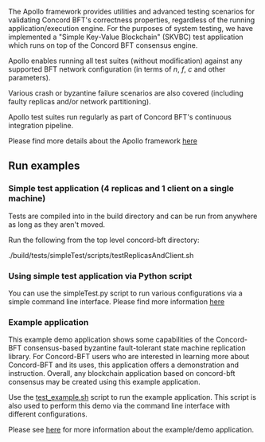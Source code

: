 The Apollo framework provides utilities and advanced testing scenarios for validating
Concord BFT's correctness properties, regardless of the running application/execution engine.
For the purposes of system testing, we have implemented a "Simple Key-Value Blockchain" (SKVBC)
test application which runs on top of the Concord BFT consensus engine.
<br>

Apollo enables running all test suites (without modification) against any supported BFT network
configuration (in terms of <i>n</i>, <i>f</i>, <i>c</i> and other parameters).
<br>

Various crash or byzantine failure scenarios are also covered
(including faulty replicas and/or network partitioning).
<br>

Apollo test suites run regularly as part of Concord BFT's continuous integration pipeline.

Please find more details about the Apollo framework [here](tests/apollo/README.md)

## Run examples


### Simple test application (4 replicas and 1 client on a single machine)

Tests are compiled into in the build directory and can be run from anywhere as
long as they aren't moved.

Run the following from the top level concord-bft directory:

   ./build/tests/simpleTest/scripts/testReplicasAndClient.sh

### Using simple test application via Python script

You can use the simpleTest.py script to run various configurations via a simple
command line interface.
Please find more information [here](./tests/simpleTest/README.md)

### Example application
This example demo application shows some capabilities of the Concord-BFT consensus-based byzantine fault-tolerant state machine replication library.
For Concord-BFT users who are interested in learning more about Concord-BFT and its uses, this application offers a demonstration and instruction.
Overall, any blockchain application based on concord-bft consensus may be created using this example application.
<br>

Use the [test_example.sh](example/scripts/test_example.sh) script to run the example application. This script is also used to perform this demo via the command line interface with different configurations.
<br>

Please see [here](example/README.md) for more information about the example/demo application.